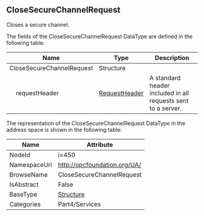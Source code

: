<!-- datatype -->
## CloseSecureChannelRequest
Closes a secure channel.  
<!-- end of description -->
The fields of the CloseSecureChannelRequest DataType are defined in the following table:  

|Name|Type|Description|
|---|---|---|
|CloseSecureChannelRequest|Structure||
|&nbsp;&nbsp;&nbsp;&nbsp;requestHeader|[RequestHeader](../../../Part4/Services/RequestHeader/readme.md)|A standard header included in all requests sent to a server.|

The representation of the CloseSecureChannelRequest DataType in the address space is shown in the following table:  

|Name|Attribute|
|---|---|
|NodeId|i=450|
|NamespaceUri|http://opcfoundation.org/UA/|
|BrowseName|CloseSecureChannelRequest|
|IsAbstract|False|
|BaseType|[Structure](../../../Part3/DataTypes/Structure/readme.md)|
|Categories|Part4/Services|

